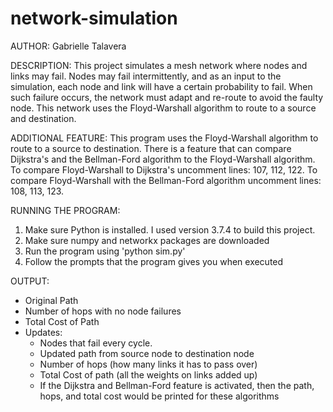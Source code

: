 # network-simulation

AUTHOR:
Gabrielle Talavera

DESCRIPTION: This project simulates a mesh network where nodes and links may fail. Nodes may fail intermittently,
and as an input to the simulation, each node and link will have a certain probability to fail. When such failure
occurs, the network must adapt and re-route to avoid the faulty node. This network uses the Floyd-Warshall algorithm 
to route to a source and destination.

ADDITIONAL FEATURE: This program uses the Floyd-Warshall algorithm to route to a source to destination. There is a 
feature that can compare Dijkstra's and the Bellman-Ford algorithm to the Floyd-Warshall algorithm. To compare
Floyd-Warshall to Dijkstra's uncomment lines: 107, 112, 122. To compare Floyd-Warshall with the Bellman-Ford algorithm
uncomment lines: 108, 113, 123.

RUNNING THE PROGRAM:
1. Make sure Python is installed. I used version 3.7.4 to build this project.
2. Make sure numpy and networkx packages are downloaded
3. Run the program using 'python sim.py'
4. Follow the prompts that the program gives you when executed

OUTPUT:
- Original Path
- Number of hops with no node failures
- Total Cost of Path
- Updates:
	- Nodes that fail every cycle.
	- Updated path from source node to destination node
	- Number of hops (how many links it has to pass over)
	- Total Cost of path (all the weights on links added up)
	- If the Dijkstra and Bellman-Ford feature is activated, then the
  	  path, hops, and total cost would be printed for these algorithms
